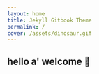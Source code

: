 ```yaml
---
layout: home
title: Jekyll Gitbook Theme
permalink: /
cover: /assets/dinosaur.gif
---
```



## hello a' welcome 👋
